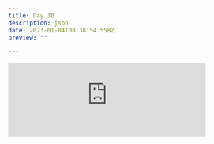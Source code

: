 ```yaml
---
title: Day 30
description: json
date: 2023-01-04T08:38:54.558Z
preview: ""

---
```

<iframe src="https://mastodontech.de/@larnius/109632312510917399/embed" class="mastodon-embed" style="max-width: 100%; border: 0" width="400" allowfullscreen="allowfullscreen"></iframe><script src="https://mastodontech.de/embed.js" async="async"></script>